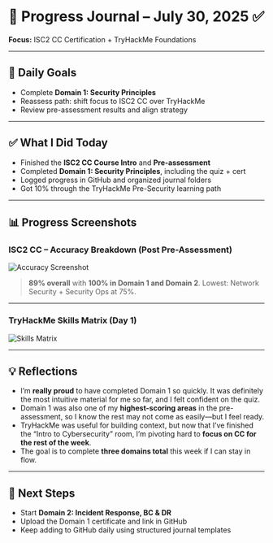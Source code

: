 # 🧠 Progress Journal – July 30, 2025 ✅  
**Focus:** ISC2 CC Certification + TryHackMe Foundations

---

## 🎯 Daily Goals
- Complete **Domain 1: Security Principles**  
- Reassess path: shift focus to ISC2 CC over TryHackMe  
- Review pre-assessment results and align strategy

---

## ✅ What I Did Today

- Finished the **ISC2 CC Course Intro** and **Pre-assessment**
- Completed **Domain 1: Security Principles**, including the quiz + cert
- Logged progress in GitHub and organized journal folders
- Got 10% through the TryHackMe Pre-Security learning path

---

## 📊 Progress Screenshots

### ISC2 CC – Accuracy Breakdown (Post Pre-Assessment)
![Accuracy Screenshot](../assets/cc-pre-assessment-accuracy.png)

> **89% overall** with **100% in Domain 1 and Domain 2**. Lowest: Network Security + Security Ops at 75%.

---

### TryHackMe Skills Matrix (Day 1)
![Skills Matrix](../assets/tryhackme-skills-matrix.png)

---

## 💡 Reflections

- I’m **really proud** to have completed Domain 1 so quickly. It was definitely the most intuitive material for me so far, and I felt confident on the quiz.
- Domain 1 was also one of my **highest-scoring areas** in the pre-assessment, so I know the rest may not come as easily—but I feel ready.
- TryHackMe was useful for building context, but now that I’ve finished the “Intro to Cybersecurity” room, I’m pivoting hard to **focus on CC for the rest of the week**.
- The goal is to complete **three domains total** this week if I can stay in flow.

---

## 📌 Next Steps

- Start **Domain 2: Incident Response, BC & DR**
- Upload the Domain 1 certificate and link in GitHub
- Keep adding to GitHub daily using structured journal templates
